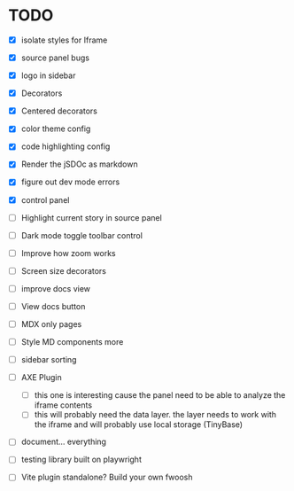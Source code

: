 # TODO

- [x] isolate styles for Iframe
- [x] source panel bugs
- [x] logo in sidebar
- [x] Decorators
- [x] Centered decorators
- [x] color theme config
- [x] code highlighting config
- [x] Render the jSDOc as markdown
- [x] figure out dev mode errors
- [x] control panel

- [ ] Highlight current story in source panel
- [ ] Dark mode toggle toolbar control
- [ ] Improve how zoom works
- [ ] Screen size decorators
- [ ] improve docs view
- [ ] View docs button
- [ ] MDX only pages
- [ ] Style MD components more
- [ ] sidebar sorting
- [ ] AXE Plugin
  - [ ] this one is interesting cause the panel need to be able to analyze the iframe contents
  - [ ] this will probably need the data layer. the layer needs to work with the iframe and will probably use local storage (TinyBase)
- [ ] document... everything
- [ ] testing library built on playwright
- [ ] Vite plugin standalone? Build your own fwoosh
